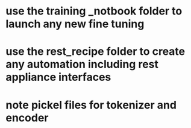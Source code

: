# use the training _notbook folder to launch any new fine tuning
# use the rest_recipe folder to create any automation including rest appliance interfaces
# note pickel files for tokenizer and encoder

